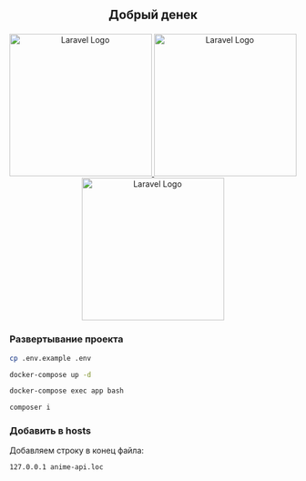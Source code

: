 ## <p align="center">Добрый денек</p>

<p align="center">
    <a href="http://anime-api.loc/api" target="_blank">
        <img src="https://i.pinimg.com/736x/75/8c/d3/758cd338a5e361c358417223dc95fdb8.jpg" width="250" height="250" alt="Laravel Logo">
    </a>
    <a href="http://anime-api.loc/api" target="_blank">
        <img src="https://images.genius.com/6b54ad60392200a550644671cc2d0578.860x834x1.png" width="250" height="250" alt="Laravel Logo">
    </a>
    <a href="http://anime-api.loc/api" target="_blank">
        <img src="https://i.pinimg.com/originals/50/02/41/500241f11696268f2999c2da5d2d3a43.png" height="250" width="250" alt="Laravel Logo">
    </a>
</p>

### Развертывание проекта

```bash
cp .env.example .env
```

```bash
docker-compose up -d
```

```bash
docker-compose exec app bash
```

```bash
composer i
```

### Добавить в hosts 

Добавляем строку в конец файла:

```
127.0.0.1 anime-api.loc
```
